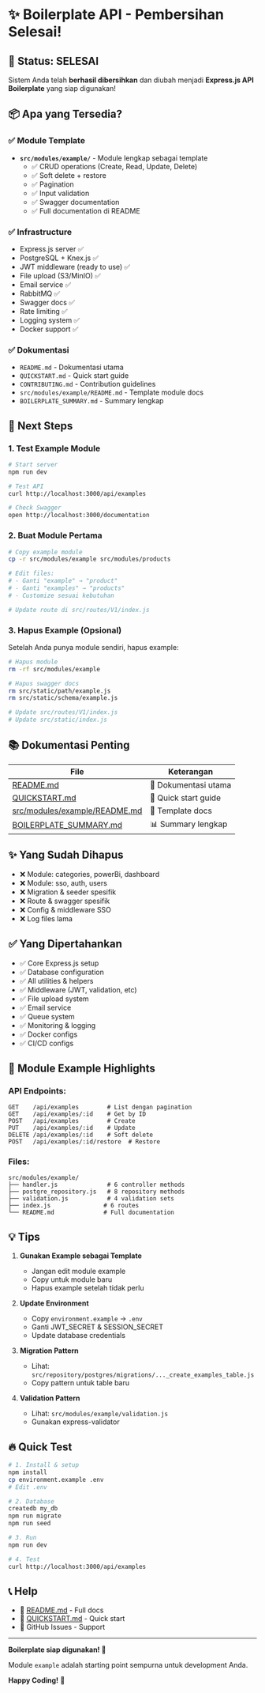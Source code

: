 # ✨ Boilerplate API - Pembersihan Selesai!

## 🎉 Status: SELESAI

Sistem Anda telah **berhasil dibersihkan** dan diubah menjadi **Express.js API Boilerplate** yang siap digunakan!

## 📦 Apa yang Tersedia?

### ✅ Module Template
- **`src/modules/example/`** - Module lengkap sebagai template
  - ✅ CRUD operations (Create, Read, Update, Delete)
  - ✅ Soft delete + restore
  - ✅ Pagination
  - ✅ Input validation
  - ✅ Swagger documentation
  - ✅ Full documentation di README

### ✅ Infrastructure
- Express.js server ✅
- PostgreSQL + Knex.js ✅
- JWT middleware (ready to use) ✅
- File upload (S3/MinIO) ✅
- Email service ✅
- RabbitMQ ✅
- Swagger docs ✅
- Rate limiting ✅
- Logging system ✅
- Docker support ✅

### ✅ Dokumentasi
- `README.md` - Dokumentasi utama
- `QUICKSTART.md` - Quick start guide
- `CONTRIBUTING.md` - Contribution guidelines
- `src/modules/example/README.md` - Template module docs
- `BOILERPLATE_SUMMARY.md` - Summary lengkap

## 🚀 Next Steps

### 1. Test Example Module

```bash
# Start server
npm run dev

# Test API
curl http://localhost:3000/api/examples

# Check Swagger
open http://localhost:3000/documentation
```

### 2. Buat Module Pertama

```bash
# Copy example module
cp -r src/modules/example src/modules/products

# Edit files:
# - Ganti "example" → "product"
# - Ganti "examples" → "products"
# - Customize sesuai kebutuhan

# Update route di src/routes/V1/index.js
```

### 3. Hapus Example (Opsional)

Setelah Anda punya module sendiri, hapus example:

```bash
# Hapus module
rm -rf src/modules/example

# Hapus swagger docs
rm src/static/path/example.js
rm src/static/schema/example.js

# Update src/routes/V1/index.js
# Update src/static/index.js
```

## 📚 Dokumentasi Penting

| File | Keterangan |
|------|------------|
| [README.md](README.md) | 📖 Dokumentasi utama |
| [QUICKSTART.md](QUICKSTART.md) | 🚀 Quick start guide |
| [src/modules/example/README.md](src/modules/example/README.md) | 📝 Template docs |
| [BOILERPLATE_SUMMARY.md](BOILERPLATE_SUMMARY.md) | 📊 Summary lengkap |

## ✨ Yang Sudah Dihapus

- ❌ Module: categories, powerBi, dashboard
- ❌ Module: sso, auth, users
- ❌ Migration & seeder spesifik
- ❌ Route & swagger spesifik
- ❌ Config & middleware SSO
- ❌ Log files lama

## ✅ Yang Dipertahankan

- ✅ Core Express.js setup
- ✅ Database configuration
- ✅ All utilities & helpers
- ✅ Middleware (JWT, validation, etc)
- ✅ File upload system
- ✅ Email service
- ✅ Queue system
- ✅ Monitoring & logging
- ✅ Docker configs
- ✅ CI/CD configs

## 🎯 Module Example Highlights

### API Endpoints:
```
GET    /api/examples        # List dengan pagination
GET    /api/examples/:id    # Get by ID
POST   /api/examples        # Create
PUT    /api/examples/:id    # Update
DELETE /api/examples/:id    # Soft delete
POST   /api/examples/:id/restore  # Restore
```

### Files:
```
src/modules/example/
├── handler.js              # 6 controller methods
├── postgre_repository.js   # 8 repository methods
├── validation.js           # 4 validation sets
├── index.js               # 6 routes
└── README.md              # Full documentation
```

## 💡 Tips

1. **Gunakan Example sebagai Template**
   - Jangan edit module example
   - Copy untuk module baru
   - Hapus example setelah tidak perlu

2. **Update Environment**
   - Copy `environment.example` → `.env`
   - Ganti JWT_SECRET & SESSION_SECRET
   - Update database credentials

3. **Migration Pattern**
   - Lihat: `src/repository/postgres/migrations/..._create_examples_table.js`
   - Copy pattern untuk table baru

4. **Validation Pattern**
   - Lihat: `src/modules/example/validation.js`
   - Gunakan express-validator

## 🔥 Quick Test

```bash
# 1. Install & setup
npm install
cp environment.example .env
# Edit .env

# 2. Database
createdb my_db
npm run migrate
npm run seed

# 3. Run
npm run dev

# 4. Test
curl http://localhost:3000/api/examples
```

## 📞 Help

- 📖 [README.md](README.md) - Full docs
- 🚀 [QUICKSTART.md](QUICKSTART.md) - Quick start
- 💬 GitHub Issues - Support

---

**Boilerplate siap digunakan! 🎉**

Module `example` adalah starting point sempurna untuk development Anda.

**Happy Coding!** 🚀
